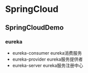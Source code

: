 # SpringCloud
## SpringCloudDemo
### eureka
* eureka-consumer eureka消费服务
* eureka-provider eureka服务提供者
* eureka-server   eureka服务注册中心

